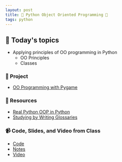 ```yaml
---
layout: post
title: 🐍 Python Object Oriented Programming 🐍
tags: python
---
```


## 📅 Today's topics

- Applying principles of OO programming in Python
  - OO Principles
  - Classes

### 🎯  Project
- [OO Programming with Pygame](https://classroom.github.com/a/IElYQWcd)

### 🔖 Resources

* [Real Python OOP in Python](https://realpython.com/python3-object-oriented-programming/)
* [Studying by Writing Glossaries](https://katiekodes.com/study-glossaries/)


### 📹 Code, Slides, and Video from Class

* [Code](https://github.com/momentum-pt-team-1/examples/blob/main/blackjack.py)
* [Notes](https://github.com/momentum-pt-team-1/notes/blob/main/python-object-oriented.md)
* [Video](https://drive.google.com/file/d/1BfuPGvG8jUJ6SOy_XYuaarsHZGU8HrrF/view?usp=sharing)


